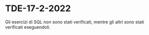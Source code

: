 # TDE-17-2-2022
Gli esercizi di SQL non sono stati verificati, mentre gli altri sono stati verificati eseguendoli.
